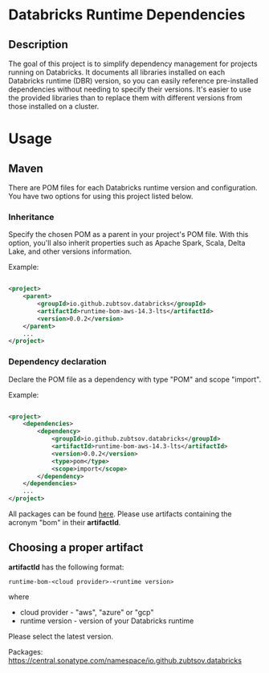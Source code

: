 # Databricks Runtime Dependencies

## Description

The goal of this project is to simplify dependency management for projects running on Databricks. It documents all
libraries installed on each Databricks runtime (DBR) version, so you can easily reference pre-installed dependencies
without needing to specify their versions. It's easier to use the provided libraries than to replace them with different
versions from those installed on a cluster.

# Usage

## Maven

There are POM files for each Databricks runtime version and configuration. You have two options for using this project
listed below.

### Inheritance

Specify the chosen POM as a parent in your project's POM file. With this option, you'll also inherit
properties such as Apache Spark, Scala, Delta Lake, and other versions information.

Example:

```xml

<project>
    <parent>
        <groupId>io.github.zubtsov.databricks</groupId>
        <artifactId>runtime-bom-aws-14.3-lts</artifactId>
        <version>0.0.2</version>
    </parent>
    ...
</project>
```

### Dependency declaration

Declare the POM file as a dependency with type "POM" and scope "import".

Example:

```xml

<project>
    <dependencies>
        <dependency>
            <groupId>io.github.zubtsov.databricks</groupId>
            <artifactId>runtime-bom-aws-14.3-lts</artifactId>
            <version>0.0.2</version>
            <type>pom</type>
            <scope>import</scope>
        </dependency>
    </dependencies>
    ...
</project>
```

All packages can be found [here](https://central.sonatype.com/namespace/io.github.zubtsov.databricks).
Please use artifacts containing the acronym "bom" in their **artifactId**.

## Choosing a proper artifact

**artifactId** has the following format:

```
runtime-bom-<cloud provider>-<runtime version>
```

where

- cloud provider - "aws", "azure" or "gcp"
- runtime version - version of your Databricks runtime

Please select the latest version.

Packages: https://central.sonatype.com/namespace/io.github.zubtsov.databricks 